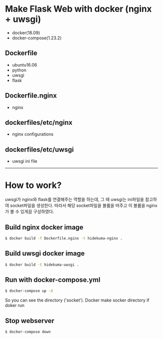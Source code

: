 # Make Flask Web with docker (nginx + uwsgi)
- docker(18.09)
- docker-compose(1.23.2)

## Dockerfile
- ubuntu16.06
- python
- uwsgi
- flask

## Dockerfile.nginx
- nginx

## dockerfiles/etc/nginx
- nginx configurations

## dockerfiles/etc/uwsgi
- uwsgi ini file

---
# How to work?
uwsgi가 nginx와 flask를 연결해주는 역할을 하는데, 그 때 uwsgi는 ini파일을 참고하여 socket파일을 생성한다. 따라서 해당 socket파일을 볼륨을 떠주고 이 볼륨을 nginx가 볼 수 있게끔 구성하였다.

## Build nginx docker image
```bash
$ docker build -f Dockerfile.nginx -t hidekuma-nginx .
```

## Build uwsgi docker image
```bash
$ docker build -t hidekuma-uwsgi .
```

## Run with docker-compose.yml
```bash
$ docker-compose up -d
```
So you can see the directory ('socket'). Docker make socker directory if doker run

## Stop webserver
```bash
$ docker-compose down
```

